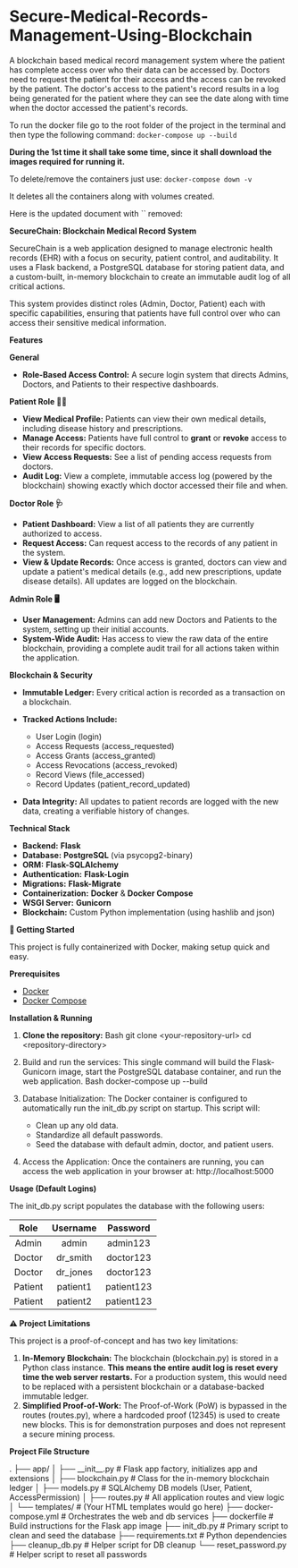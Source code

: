 # Secure-Medical-Records-Management-Using-Blockchain

A blockchain based medical record management system where the patient has complete access over who their data can be accessed by. Doctors need to request the patient for their access and the access can be revoked by the patient. The doctor's access to the patient's record results in a log being generated for the patient where they can see the date along with time when the doctor accessed the patient's records.

To run the docker file go to the root folder of the project in the terminal and then type the following command:
```docker-compose up --build```

**During the 1st time it shall take some time, since it shall download the images required for running it.**

To delete/remove the containers just use:
```docker-compose down -v```

It deletes all the containers along with volumes created.

Here is the updated document with \`\` removed:

**SecureChain: Blockchain Medical Record System**

SecureChain is a web application designed to manage electronic health records (EHR) with a focus on security, patient control, and auditability. It uses a Flask backend, a PostgreSQL database for storing patient data, and a custom-built, in-memory blockchain to create an immutable audit log of all critical actions.

This system provides distinct roles (Admin, Doctor, Patient) each with specific capabilities, ensuring that patients have full control over who can access their sensitive medical information.

**Features**

**General**

  * **Role-Based Access Control:** A secure login system that directs Admins, Doctors, and Patients to their respective dashboards.

**Patient Role 🧑‍⚕️**

  * **View Medical Profile:** Patients can view their own medical details, including disease history and prescriptions.
  * **Manage Access:** Patients have full control to **grant** or **revoke** access to their records for specific doctors.
  * **View Access Requests:** See a list of pending access requests from doctors.
  * **Audit Log:** View a complete, immutable access log (powered by the blockchain) showing exactly which doctor accessed their file and when.

**Doctor Role 🩺**

  * **Patient Dashboard:** View a list of all patients they are currently authorized to access.
  * **Request Access:** Can request access to the records of any patient in the system.
  * **View & Update Records:** Once access is granted, doctors can view and update a patient's medical details (e.g., add new prescriptions, update disease details). All updates are logged on the blockchain.

**Admin Role 🖥️**

  * **User Management:** Admins can add new Doctors and Patients to the system, setting up their initial accounts.
  * **System-Wide Audit:** Has access to view the raw data of the entire blockchain, providing a complete audit trail for all actions taken within the application.

**Blockchain & Security**

  * **Immutable Ledger:** Every critical action is recorded as a transaction on a blockchain.

  * **Tracked Actions Include:**
    
      * User Login (login)
      * Access Requests (access\_requested)
      * Access Grants (access\_granted)
      * Access Revocations (access\_revoked)
      * Record Views (file\_accessed)
      * Record Updates (patient\_record\_updated)

  * **Data Integrity:** All updates to patient records are logged with the new data, creating a verifiable history of changes.

**Technical Stack**

  * **Backend:** **Flask**
  * **Database:** **PostgreSQL** (via psycopg2-binary)
  * **ORM:** **Flask-SQLAlchemy**
  * **Authentication:** **Flask-Login**
  * **Migrations:** **Flask-Migrate**
  * **Containerization:** **Docker** & **Docker Compose**
  * **WSGI Server:** **Gunicorn**
  * **Blockchain:** Custom Python implementation (using hashlib and json)

**🚀 Getting Started**

This project is fully containerized with Docker, making setup quick and easy.

**Prerequisites**

  * [Docker](https://www.docker.com/get-started)
  * [Docker Compose](https://docs.docker.com/compose/install/)

**Installation & Running**

1.  **Clone the repository:**
    Bash
    git clone \<your-repository-url\>
    cd \<repository-directory\>

2.  Build and run the services:
    This single command will build the Flask-Gunicorn image, start the PostgreSQL database container, and run the web application.
    Bash
    docker-compose up --build

3.  Database Initialization:
    The Docker container is configured to automatically run the init\_db.py script on startup. This script will:
    
      * Clean up any old data.
      * Standardize all default passwords.
      * Seed the database with default admin, doctor, and patient users.

4.  Access the Application:
    Once the containers are running, you can access the web application in your browser at:
    http://localhost:5000

**Usage (Default Logins)**

The init\_db.py script populates the database with the following users:

| **Role** | **Username** | **Password** |
| :------: | :----------: | :----------: |
| Admin    | admin        | admin123     |
| Doctor   | dr\_smith    | doctor123    |
| Doctor   | dr\_jones    | doctor123    |
| Patient  | patient1     | patient123   |
| Patient  | patient2     | patient123   |

**⚠️ Project Limitations**

This project is a proof-of-concept and has two key limitations:

1.  **In-Memory Blockchain:** The blockchain (blockchain.py) is stored in a Python class instance. **This means the entire audit log is reset every time the web server restarts.** For a production system, this would need to be replaced with a persistent blockchain or a database-backed immutable ledger.
2.  **Simplified Proof-of-Work:** The Proof-of-Work (PoW) is bypassed in the routes (routes.py), where a hardcoded proof (12345) is used to create new blocks. This is for demonstration purposes and does not represent a secure mining process.

**Project File Structure**

.
├── app/
│   ├── \_\_init\_\_.py \# Flask app factory, initializes app and extensions
│   ├── blockchain.py \# Class for the in-memory blockchain ledger
│   ├── models.py \# SQLAlchemy DB models (User, Patient, AccessPermission)
│   ├── routes.py \# All application routes and view logic
│   └── templates/ \# (Your HTML templates would go here)
├── docker-compose.yml \# Orchestrates the web and db services
├── dockerfile \# Build instructions for the Flask app image
├── init\_db.py \# Primary script to clean and seed the database
├── requirements.txt \# Python dependencies
├── cleanup\_db.py \# Helper script for DB cleanup
└── reset\_password.py \# Helper script to reset all passwords
